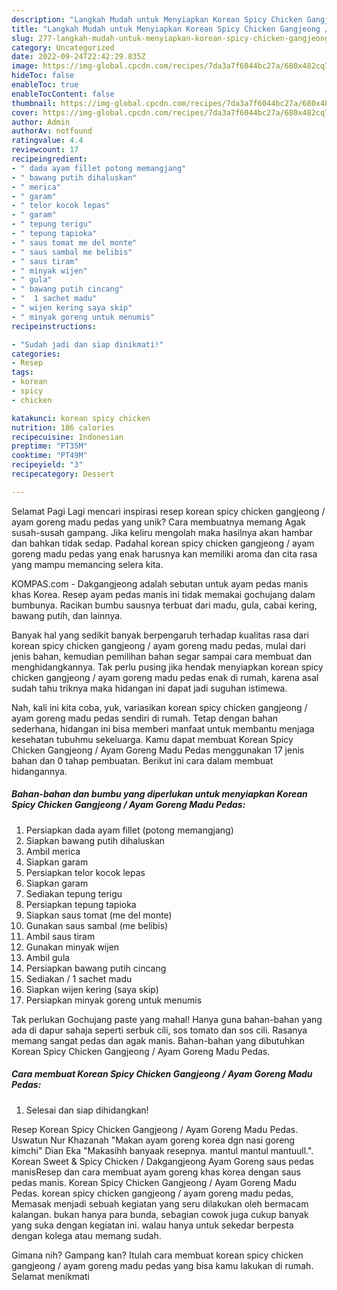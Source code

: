 ```yaml
---
description: "Langkah Mudah untuk Menyiapkan Korean Spicy Chicken Gangjeong / Ayam Goreng Madu Pedas yang Lezat Sekali, Mantap"
title: "Langkah Mudah untuk Menyiapkan Korean Spicy Chicken Gangjeong / Ayam Goreng Madu Pedas yang Lezat Sekali, Mantap"
slug: 277-langkah-mudah-untuk-menyiapkan-korean-spicy-chicken-gangjeong-ayam-goreng-madu-pedas-yang-lezat-sekali-mantap
category: Uncategorized
date: 2022-09-24T22:42:29.835Z
image: https://img-global.cpcdn.com/recipes/7da3a7f6044bc27a/680x482cq70/korean-spicy-chicken-gangjeong-ayam-goreng-madu-pedas-foto-resep-utama.jpg
hideToc: false
enableToc: true
enableTocContent: false
thumbnail: https://img-global.cpcdn.com/recipes/7da3a7f6044bc27a/680x482cq70/korean-spicy-chicken-gangjeong-ayam-goreng-madu-pedas-foto-resep-utama.jpg
cover: https://img-global.cpcdn.com/recipes/7da3a7f6044bc27a/680x482cq70/korean-spicy-chicken-gangjeong-ayam-goreng-madu-pedas-foto-resep-utama.jpg
author: Admin
authorAv: notfound
ratingvalue: 4.4
reviewcount: 17
recipeingredient:
- " dada ayam fillet potong memangjang"
- " bawang putih dihaluskan"
- " merica"
- " garam"
- " telor kocok lepas"
- " garam"
- " tepung terigu"
- " tepung tapioka"
- " saus tomat me del monte"
- " saus sambal me belibis"
- " saus tiram"
- " minyak wijen"
- " gula"
- " bawang putih cincang"
- "  1 sachet madu"
- " wijen kering saya skip"
- " minyak goreng untuk menumis"
recipeinstructions:

- "Sudah jadi dan siap dinikmati!"
categories:
- Resep
tags:
- korean
- spicy
- chicken

katakunci: korean spicy chicken 
nutrition: 186 calories
recipecuisine: Indonesian
preptime: "PT35M"
cooktime: "PT49M"
recipeyield: "3"
recipecategory: Dessert

---
```



Selamat Pagi Lagi mencari inspirasi resep korean spicy chicken gangjeong / ayam goreng madu pedas yang unik? Cara membuatnya memang Agak susah-susah gampang. Jika keliru mengolah maka hasilnya akan hambar dan bahkan tidak sedap. Padahal korean spicy chicken gangjeong / ayam goreng madu pedas yang enak harusnya kan memiliki aroma dan cita rasa yang mampu memancing selera kita.


KOMPAS.com - Dakgangjeong adalah sebutan untuk ayam pedas manis khas Korea. Resep ayam pedas manis ini tidak memakai gochujang dalam bumbunya. Racikan bumbu sausnya terbuat dari madu, gula, cabai kering, bawang putih, dan lainnya.

Banyak hal yang sedikit banyak berpengaruh terhadap kualitas rasa dari korean spicy chicken gangjeong / ayam goreng madu pedas, mulai dari jenis bahan, kemudian pemilihan bahan segar sampai cara membuat dan menghidangkannya. Tak perlu pusing jika hendak menyiapkan korean spicy chicken gangjeong / ayam goreng madu pedas enak di rumah, karena asal sudah tahu triknya maka hidangan ini dapat jadi suguhan istimewa.


Nah, kali ini kita coba, yuk, variasikan korean spicy chicken gangjeong / ayam goreng madu pedas sendiri di rumah. Tetap dengan bahan sederhana, hidangan ini bisa memberi manfaat untuk membantu menjaga kesehatan tubuhmu sekeluarga. Kamu dapat membuat Korean Spicy Chicken Gangjeong / Ayam Goreng Madu Pedas menggunakan 17 jenis bahan dan 0 tahap pembuatan. Berikut ini cara dalam membuat hidangannya.

<!--inarticleads1-->

##### Bahan-bahan dan bumbu yang diperlukan untuk menyiapkan Korean Spicy Chicken Gangjeong / Ayam Goreng Madu Pedas:

1. Persiapkan  dada ayam fillet (potong memangjang)
1. Siapkan  bawang putih dihaluskan
1. Ambil  merica
1. Siapkan  garam
1. Persiapkan  telor kocok lepas
1. Siapkan  garam
1. Sediakan  tepung terigu
1. Persiapkan  tepung tapioka
1. Siapkan  saus tomat (me del monte)
1. Gunakan  saus sambal (me belibis)
1. Ambil  saus tiram
1. Gunakan  minyak wijen
1. Ambil  gula
1. Persiapkan  bawang putih cincang
1. Sediakan  / 1 sachet madu
1. Siapkan  wijen kering (saya skip)
1. Persiapkan  minyak goreng untuk menumis


Tak perlukan Gochujang paste yang mahal! Hanya guna bahan-bahan yang ada di dapur sahaja seperti serbuk cili, sos tomato dan sos cili. Rasanya memang sangat pedas dan agak manis. Bahan-bahan yang dibutuhkan Korean Spicy Chicken Gangjeong / Ayam Goreng Madu Pedas. 

<!--inarticleads2-->

##### Cara membuat Korean Spicy Chicken Gangjeong / Ayam Goreng Madu Pedas:


1. Selesai dan siap dihidangkan!

Resep Korean Spicy Chicken Gangjeong / Ayam Goreng Madu Pedas. Uswatun Nur Khazanah &#34;Makan ayam goreng korea dgn nasi goreng kimchi&#34; Dian Eka &#34;Makasihh banyaak resepnya. mantul mantul mantuull.&#34;. Korean Sweet &amp; Spicy Chicken / Dakgangjeong Ayam Goreng saus pedas manisResep dan cara membuat ayam goreng khas korea dengan saus pedas manis. Korean Spicy Chicken Gangjeong / Ayam Goreng Madu Pedas. korean spicy chicken gangjeong / ayam goreng madu pedas, Memasak menjadi sebuah kegiatan yang seru dilakukan oleh bermacam kalangan. bukan hanya para bunda, sebagian cowok juga cukup banyak yang suka dengan kegiatan ini. walau hanya untuk sekedar berpesta dengan kolega atau memang sudah. 

Gimana nih? Gampang kan? Itulah cara membuat korean spicy chicken gangjeong / ayam goreng madu pedas yang bisa kamu lakukan di rumah. Selamat menikmati
